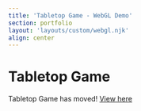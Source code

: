 ```yaml
---
title: 'Tabletop Game - WebGL Demo'
section: portfolio
layout: 'layouts/custom/webgl.njk'
align: center
---
```

# Tabletop Game

Tabletop Game has moved! [View here](/tabletop-game)

